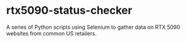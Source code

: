 # rtx5090-status-checker
A series of Python scripts using Selenium to gather data on RTX 5090 websites from common US retailers.
